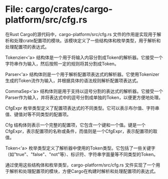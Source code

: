 # File: cargo/crates/cargo-platform/src/cfg.rs

在Rust Cargo的源代码中，cargo-platform/src/cfg.rs 文件的作用是实现用于解析和处理crate配置项的模块。该模块定义了一些结构体和枚举类型，用于解析和处理配置项的表达式。

Tokenzier<'a> 结构体是一个用于将输入内容分割成Token的解析器。它接受一个字符串作为输入，然后按照一定的规则将其分割成Token。

Parser<'a> 结构体则是一个用于解析配置项表达式的解析器。它使用Tokenizer生成的Token流作为输入，并根据具体的语法规则解析配置项表达式。

CommaSep<'a> 结构体则是用于支持以逗号分割的表达式的解析器。它接受一个Parser作为输入，并将表达式中的逗号分割成单独的Token，以便更方便地处理。

CfgExpr 枚举类型定义了配置项表达式的不同类型。它可以表示布尔值、字符串值、键值对等不同类型的配置项。

Cfg 结构体则表示一个完整的配置项，它包含一个键和一个值。键是一个CfgExpr，表示配置项的名称或条件，而值则是一个CfgExpr，表示配置项的取值。

Token<'a> 枚举类型定义了解析器中使用的Token类型。它包括了一些关键字（如"true"、"false"、"not"等）、标识符、字符串字面量等不同类型的Token。

通过使用这些结构体和枚举类型，cargo-platform/src/cfg.rs 文件实现了一个用于解析和处理配置项的模块，方便Cargo在构建时解析和处理配置项的表达式。

